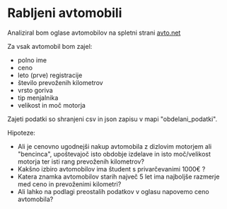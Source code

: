 # Rabljeni avtomobili

Analiziral bom oglase avtomobilov na spletni strani [avto.net](https://www.avto.net/Ads/results.asp?znamka=&model=&modelID=&tip=&znamka2=&model2=&tip2=&znamka3=&model3=&tip3=&cenaMin=0&cenaMax=999999&letnikMin=0&letnikMax=2090&bencin=0&starost2=999&oblika=0&ccmMin=0&ccmMax=99999&mocMin=&mocMax=&kmMin=0&kmMax=9999999&kwMin=0&kwMax=999&motortakt=0&motorvalji=0&lokacija=0&sirina=0&dolzina=&dolzinaMIN=0&dolzinaMAX=100&nosilnostMIN=0&nosilnostMAX=999999&lezisc=&presek=0&premer=0&col=0&vijakov=0&EToznaka=0&vozilo=&airbag=&barva=&barvaint=&EQ1=1000000000&EQ2=1000000000&EQ3=1000000000&EQ4=100000000&EQ5=1000000000&EQ6=1000000000&EQ7=1110100120&EQ8=1010000001&EQ9=1000000000&KAT=1010000000&PIA=&PIAzero=&PSLO=&akcija=0&paketgarancije=&broker=0&prikazkategorije=0&kategorija=0&zaloga=10&arhiv=0&presort=3&tipsort=DESC&stran=1&subSTAR=303)


Za vsak avtomobil bom zajel:
- polno ime
- ceno
- leto (prve) registracije
- število prevoženih kilometrov
- vrsto goriva
- tip menjalnika
- velikost in moč motorja

Zajeti podatki so shranjeni csv in json zapisu v mapi "obdelani_podatki".


Hipoteze:
- Ali je cenovno ugodnejši nakup avtomobila z dizlovim motorjem ali "bencinca", upoštevajoč isto obdobje izdelave in isto moč/velikost motorja ter isti rang prevoženih kilometrov?
- Kakšno izbiro avtomobilov ima študent s privarčevanimi 1000€ ?
- Katera znamka avtomobilov starih največ 5 let ima najboljše razmerje med ceno in prevoženimi kilometri?
- Ali lahko na podlagi preostalih podatkov v oglasu napovemo ceno avtomobila?